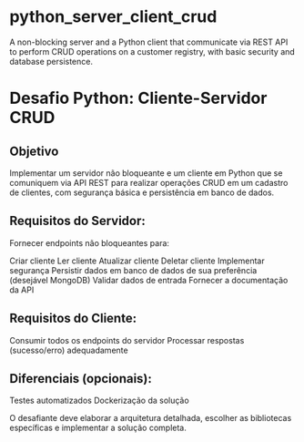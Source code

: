 # python_server_client_crud
A non-blocking server and a Python client that communicate via REST API to perform CRUD operations on a customer registry, with basic security and database persistence.


# Desafio Python: Cliente-Servidor CRUD

## Objetivo
Implementar um servidor não bloqueante e um cliente em Python que se comuniquem via API REST para realizar operações CRUD em um cadastro de clientes, com segurança básica e persistência em banco de dados.

## Requisitos do Servidor:
Fornecer endpoints não bloqueantes para:

Criar cliente
Ler cliente
Atualizar cliente
Deletar cliente
Implementar segurança
Persistir dados em banco de dados de sua preferência (desejável MongoDB)
Validar dados de entrada
Fornecer a documentação da API

## Requisitos do Cliente:
Consumir todos os endpoints do servidor
Processar respostas (sucesso/erro) adequadamente

## Diferenciais (opcionais):
Testes automatizados
Dockerização da solução

O desafiante deve elaborar a arquitetura detalhada, escolher as bibliotecas específicas e implementar a solução completa.


